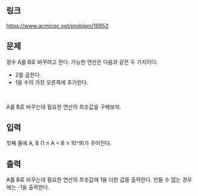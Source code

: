 ## 링크
https://www.acmicpc.net/problem/16953

## 문제

정수 A를 B로 바꾸려고 한다. 가능한 연산은 다음과 같은 두 가지이다.
<br>

- 2를 곱한다.
- 1을 수의 가장 오른쪽에 추가한다. 

<br>

A를 B로 바꾸는데 필요한 연산의 최솟값을 구해보자.

## 입력
첫째 줄에 A, B (1 ≤ A < B ≤ 10^9)가 주어진다.

## 출력
A를 B로 바꾸는데 필요한 연산의 최솟값에 1을 더한 값을 출력한다. 만들 수 없는 경우에는 -1을 출력한다.